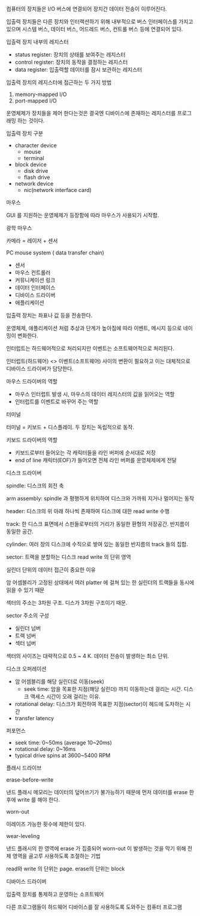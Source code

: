 컴퓨터의 장치들은 I/O 버스에 연결되어 장치간 데이터 전송이 이루어진다.



입출력 장치들은 다른 장치와 인터랙션하기 위해 내부적으로 버스 인터페이스를 가지고 있으며 시스템 버스, 데이터 버스, 어드레드 버스, 컨트롤 버스 등에 연결되어 있다.



입출력 장치 내부의 레지스터

- status register: 장치의 상태를 보여주는 레지스터
- control register: 장치의 동작을 결정하는 레지스터
- data register: 입출력할 데이터를 잠시 보관하는 레지스터



입출력 장치의 레지스터에 접근하는 두 가지 방법

1. memory-mapped I/O
2. port-mapped I/O

운영체제가 장치들을 제어 한다는것은 결국엔 디바이스에 존재하는 레지스터를 프로그래밍 하는 것이다.



입출력 장치 구분

- character device
  - mouse
  - terminal
- block device
  - disk drive
  - flash drive
- network device
  - nic(network interface card)



마우스

GUI 를 지원하는 운영체제가 등장함에 따라 마우스가 사용되기 시작함.

광학 마우스

카메라 = 레이저 + 센서

PC mouse system ( data transfer chain)

- 센서
- 마우스 컨트롤러
- 커뮤니케이션 링크
- 데이터 인터페이스
- 디바이스 드라이버
- 애플리케이션



입출력 장치는 좌표나 값 등을 전송한다.

운영체제, 애플리케이션 처럼 추상과 단계가 높아짐에 따라 이벤트, 메시지 등으로 네이밍이 변화한다.

인터럽트는 하드웨어적으로 처리되지만 이벤트는 소프트웨어적으로 처리된다.

인터럽트(하드웨어) <> 이벤트(소프트웨어) 사이의 변환이 필요하고 이는 대체적으로 디바이스 드라이버가 담당한다.

마우스 드라이버의 역할

- 마우스 인터럽트 발생 시, 마우스의 데이터 레지스터의 값을 읽어오는 역할
- 인터럽트를 이벤트로 바꾸어 주는 역할



터미널

터미널 = 키보드 + 디스플레이. 두 장치는 독립적으로 동작.

키보드 드라이버의 역할

- 키보드로부터 들어오는 각 캐릭터들을 라인 버퍼에 순서대로 저장
- end of line 캐릭터(EOF)가 들어오면 전체 라인 버퍼를 운영체제에게 전달



디스크 드라이버

spindle: 디스크의 회전 축

arm assembly: spindle 과 평행하게 위치하여 디스크와 가까워 지거나 멀어지는 동작

header: 디스크의 위 아래 하나씩 존재하여 디스크에 대한 read write 수행

track: 한 디스크 표면에서 스핀들로부터의 거리가 동일한 환형의 저장공간. 반지름이 동일한 공간.

cylinder: 여러 장의 디스크에 수직으로 쌓여 있는 동일한 반지름의 track 들의 집합.

sector: 트랙을 분할하는 디스크 read write 의 단위 영역



실린더 단위의 데이터 접근이 중요한 이유

암 어셈블리가 고정된 상태에서 여러 platter 에 걸쳐 있는 한 실린더의 트랙들을 동시에 읽을 수 있기 때문



섹터의 주소는 3차원 구조. 디스가 3차원 구조이기 때문.

sector 주소의 구성

- 실린더 넘버
- 트랙 넘버
- 섹터 넘버

섹터의 사이즈는 대략적으로 0.5 ~ 4 K. 데이터 전송이 발생하는 최소 단위.



디스크 오퍼레이션

- 암 어셈블리를 해당 실린더로 이동(seek)
  - seek time: 암을 목표한 지점(해당 실린더) 까지 이동하는데 걸리는 시간. 디스크 액세스 시간이 오래 걸리는 이유.
- rotational delay: 디스크가 회전하여 목표한 지점(sector)이 헤드에 도차하는 시간
- transfer latency

퍼포먼스

- seek time: 0~50ms (average 10~20ms)
- rotational delay: 0~16ms
- typical drive spins at 3600~5400 RPM



플래시 드라이브

erase-before-write

낸드 플래시 메모리는 데이터의 덮어쓰기가 불가능하기 때문에 먼저 데이터를 erase 한 후에 write 를 해야 한다.

worn-out

이레이즈 가능한 횟수에 제한이 있다.

wear-leveling

낸드 플래시의 한 영역에 erase 가 집중되어 worn-out 이 발생하는 것을 막기 위해 전체 영역을 골고루 사용하도록 조절하는 기법

read와 write 의 단위는 page. erase의 단위는 block



디바이스 드라이버

입출력 장치를 통제하고 운영하는 소프트웨어

다른 프로그램들이 하드웨어 디바이스를 잘 사용하도록 도와주는 컴퓨터 프로그램

